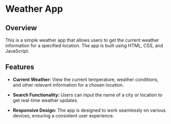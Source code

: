 # Weather App

## Overview

This is a simple weather app that allows users to get the current weather information for a specified location. The app is built using HTML, CSS, and JavaScript.

## Features

- **Current Weather:** View the current temperature, weather conditions, and other relevant information for a chosen location.

- **Search Functionality:** Users can input the name of a city or location to get real-time weather updates.

- **Responsive Design:** The app is designed to work seamlessly on various devices, ensuring a consistent user experience.


